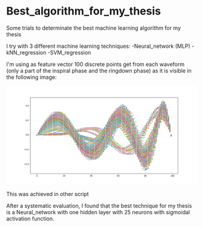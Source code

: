 # Best_algorithm_for_my_thesis
Some trials to determinate the best machine learning algorithm for my thesis

I try with 3 different machine learning techniques:
-Neural_network (MLP)
-kNN_regression
-SVM_regression

I'm using as feature vector 100 discrete points get from each waveform (only a part of the inspiral phase and the ringdown phase) as it is visible in the following image:

![alt text](https://github.com/ASantosMorales/Best_algorithm_for_my_thesis/blob/master/feature_vectors.png)

This was achieved in other script

After a systematic evaluation, I found that the best technique for my thesis is a Neural_network with one hidden layer with 25 neurons with sigmoidal activation function.
